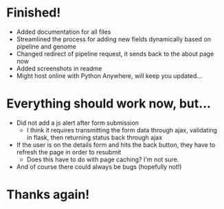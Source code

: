 # Finished!
- Added documentation for all files
- Streamlined the process for adding new fields dynamically based on pipeline and genome
- Changed redirect of pipeline request, it sends back to the about page now
- Added screenshots in readme
- Might host online with Python Anywhere, will keep you updated...

# Everything should work now, but...
- Did not add a js alert after form submission
  - I think it requires transmitting the form data through ajax, validating in flask, then returning status back through ajax
- If the user is on the details form and hits the back button, they have to refresh the page in order to resubmit
  - Does this have to do with page caching? I'm not sure.
- And of course there could always be bugs (hopefully not!)

# Thanks again!